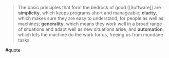 > The basic principles that form the bedrock of good [[Software]] are **simplicity**, which keeps programs short and manageable; **clarity**, which makes sure they are easy to understand, for people as well as machines; **generality**, which means they work well in a broad range of situations and adapt well as new situations arise; and **automation**, which lets the machine do the work for us, freeing us from mundane tasks.

#quote